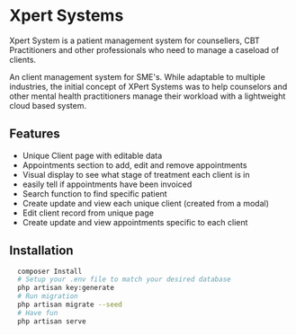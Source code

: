 
# Xpert Systems

Xpert System is a patient management system for counsellers, CBT Practitioners and other professionals who need to manage a caseload of clients.

An client management system for SME's. While adaptable to multiple industries, the initial concept of XPert Systems was to help counselors and other mental health practitioners manage their workload with a lightweight cloud based system.




## Features

- Unique Client page with editable data
- Appointments section to add, edit and remove appointments
- Visual display to see what stage of treatment each client is in
- easily tell if appointments have been invoiced
- Search function to find specific patient
- Create update and view each unique client (created from a modal)
- Edit client record from unique page
- Create update and view appointments specific to each client


## Installation

```bash
  composer Install
  # Setup your .env file to match your desired database
  php artisan key:generate
  # Run migration 
  php artisan migrate --seed
  # Have fun
  php artisan serve
```
    